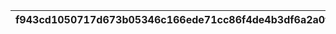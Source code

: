 |f943cd1050717d673b05346c166ede71cc86f4de4b3df6a2a0f5c43a792f2858|f125c085425f0aff101c4235f6fc5851a5cbb4f55d7db0d9dd4480379199f4e7|96b1894c1f62949d1bfd77771b9dd9224b9682a468c221a3209ead1afd4d3901|ecdd10f247aed2b0c6d8aba8979cee7527ce0da580e126553971f0854587948d|8f199f76f169c1c4f78c7e591a3c93e5996ca22196d9e1fed1aeb28f2f3075d0|e69c12ae5391e2d7325ec355ae63846456316c4320dc12751021b4e1af28e69e|1f995554884ca187a14f56da0bbad40cdc7286d9c21185c2108ad00eab600a75|0b587603c85d49f04222600df2711d14008b751371a3c0c8b721bedc9d610317|3e59a6c17a59cb940e0dcb6a39b3d3b27a9ebd1b4e2b8c9995bdd8764e75bddc|a4eba4d309e5f2fb3ab074500a0fb9ed7d6efdf5386e810e9f2dada4c8a33918|d0da6aad5cc7d4744d6eb1a72248653f6bd0d69de3151455eeb9e2de1acb07c9|
| --- | --- | --- | --- | --- | --- | --- | --- | --- | --- | --- |